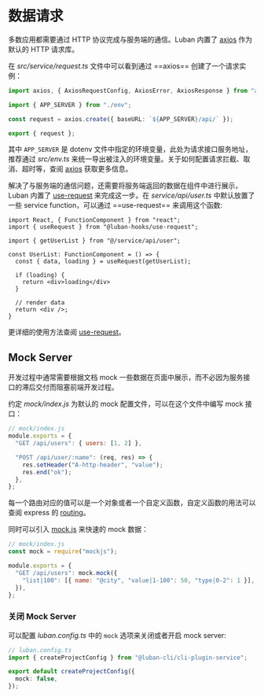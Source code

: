 # 数据请求

多数应用都需要通过 HTTP 协议完成与服务端的通信。Luban 内置了 [axios](https://github.com/axios/axios) 作为默认的 HTTP 请求库。

在 *src/service/request.ts* 文件中可以看到通过 ==axios== 创建了一个请求实例：
``` ts
import axios, { AxiosRequestConfig, AxiosError, AxiosResponse } from "axios";

import { APP_SERVER } from "./env";

const request = axios.create({ baseURL: `${APP_SERVER}/api/` });

export { request };
```

其中 `APP_SERVER` 是 dotenv 文件中指定的环境变量，此处为请求接口服务地址，推荐通过 *src/env.ts* 来统一导出被注入的环境变量。关于如何配置请求拦截、取消、超时等，查阅 [axios](https://github.com/axios/axios) 获取更多信息。

解决了与服务端的通信问题，还需要将服务端返回的数据在组件中进行展示，Luban 内置了 [use-request](https://www.npmjs.com/package/@luban-hooks/use-request) 来完成这一步。在 *service/api/user.ts* 中默认放置了一些 service function，可以通过 ==use-request== 来调用这个函数:

```tsx
import React, { FunctionComponent } from "react";
import { useRequest } from "@luban-hooks/use-request";

import { getUserList } from "@/service/api/user";

const UserList: FunctionComponent = () => {
  const { data, loading } = useRequest(getUserList);
  
  if (loading) {
    return <div>loading</div>
  }

  // render data
  return <div />;
}
```

更详细的使用方法查阅 [use-request](https://www.npmjs.com/package/@luban-hooks/use-request)。

## Mock Server

开发过程中通常需要根据文档 mock 一些数据在页面中展示，而不必因为服务接口的滞后交付而阻塞前端开发过程。

约定 *mock/index.js* 为默认的 mock 配置文件，可以在这个文件中编写 mock 接口：

```javascript
// mock/index.js
module.exports = {
  "GET /api/users": { users: [1, 2] },

  "POST /api/user/:name": (req, res) => {
    res.setHeader("A-http-header", "value");
    res.end("ok");
  },
};
```

每一个路由对应的值可以是一个对象或者一个自定义函数，自定义函数的用法可以查阅 express 的 [routing](https://www.expressjs.com.cn/guide/routing.html)。

同时可以引入 [mock.js](http://mockjs.com/) 来快速的 mock 数据：

```javascript
// mock/index.js
const mock = require("mockjs");

module.exports = {
  "GET /api/users": mock.mock({
    "list|100": [{ name: "@city", "value|1-100": 50, "type|0-2": 1 }],
  }),
};
```


### 关闭 Mock Server

可以配置 *luban.config.ts* 中的 `mock` 选项来关闭或者开启 mock server:

```ts
// luban.config.ts
import { createProjectConfig } from "@luban-cli/cli-plugin-service";

export default createProjectConfig({
  mock: false,
});
```
